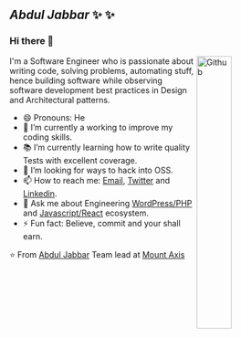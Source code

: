 ## *Abdul Jabbar*  ✨ ✨

### Hi there 👋

<img width="35%" align="right" alt="Github" src="https://user-images.githubusercontent.com/48678280/88862734-4903af80-d201-11ea-968b-9c939d88a37c.gif" />

I'm a Software Engineer who is passionate about writing code, solving problems, automating stuff, hence building software while observing software development best practices in Design and Architectural patterns.

- 😄 Pronouns: He
- 🔭 I’m currently a working to improve my coding skills.
- 📚 I’m currently learning  how to write quality Tests with excellent coverage.
- 👯 I’m looking for  ways to hack into OSS.
- 📫 How to reach me: [Email](mailto:malikjabarnawaz01@gmail.com), [Twitter](https://twitter.com/malikjabarnawaz01) and [Linkedin](https://www.linkedin.com/in/abdul-jabbar-331980243/).
- 💬 Ask me about Engineering [WordPress/PHP](https://wordpress.org//) and [Javascript/React](https://reactjs.org/) ecosystem.
- ⚡ Fun fact: Believe, commit and your shall earn.


⭐ From [Abdul Jabbar](https://malikjabar.github.io)
Team lead at [Mount Axis](https://mountaxis.com)





<!--

- 🔭 I’m currently working on 

- 🌱 I’m currently learning ...

- 👯 I’m looking to collaborate on ...

- 🤔 I’m looking for help with ...

- 💬 Ask me about ...

- 📫 How to reach me: ...

- 😄 Pronouns: ...

- ⚡ Fun fact: ...

-->

